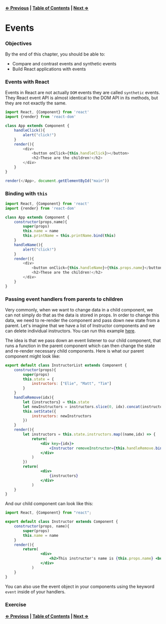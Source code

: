 #### [⇐ Previous](./05-props_state.md) | [Table of Contents](./../readme.md) | [Next ⇒](./07-refs_forms.md)

# Events

### Objectives

By the end of this chapter, you should be able to:

- Compare and contrast events and synthetic events
- Build React applications with events

### Events with React

Events in React are not actually `DOM` events they are called `synthetic` events. They React event API is almost identical to the DOM API in its methods, but they are not exactly the same.

```js
import React, {Component} from 'react'
import {render} from 'react-dom'

class App extends Component {
    handleClick(){
        alert("click!")
    }
    render(){
        <div>
            <button onClick={this.handleClick}></button>
            <h2>These are the children!</h2>
        </div>
    }
}

render(</App>, document.getElementById("main"))
```

### Binding with `this`

```js
import React, {Component} from 'react'
import {render} from 'react-dom'

class App extends Component {
    constructor(props,name){
        super(props)
        this.name = name
        this.printName = this.printName.bind(this)
    }
    handleName(){
        alert("click!")
    }
    render(){
        <div>
            <button onClick={this.handleName}>{this.props.name}</button>
            <h2>These are the children!</h2>
        </div>
    }
}
```

### Passing event handlers from parents to children

Very commonly, when we want to change data in a child component, we can not simply do that as the data is stored in props. In order to change this data, we need to re-render the component and pass down new state from a parent. Let's imagine that we have a list of Instructor components and we can delete individual instructors. You can run this example [here](./examples/events).

The idea is that we pass down an event listener to our child component, that runs a function in the parent component which can then change the state and re-render necessary child components. Here is what our parent component might look like:

```jsx
export default class InstructorList extends Component {
    constructor(props){
        super(props)
        this.state = {
            instructors: ["Elie", "Matt", "Tim"]
        }
    }
    handleRemove(idx){
        let {instructors} = this.state
        let newInstructors = instructors.slice(0, idx).concat(instructors.slice(idx+1))
        this.setState({
            instructors: newInstructors
        })
    }
    render(){
        let instructors = this.state.instructors.map((name,idx) => {
            return(
                <div key={idx}>
                    <Instructor removeInstructor={this.handleRemove.bind(this,idx)} name={name}></Instructor>
                </div>
            )
        })
        return(
                <div>
                    {instructors}
                </div>
            )
    }
}
```

And our child component can look like this:

```jsx
import React, {Component} from "react";

export default class Instructor extends Component {
    constructor(props, name){
        super(props)
        this.name = name
    }
    render(){
        return(
                <div>
                    <h2>This instructor's name is {this.props.name} <button onClick={this.props.removeInstructor}>X</button></h2>
                </div>
            )
    }
}
```

You can also use the event object in your components using the keyword `event` inside of your handlers.  

### Exercise

#### [⇐ Previous](./05-props_state.md) | [Table of Contents](./../readme.md) | [Next ⇒](./07-refs_forms.md)

